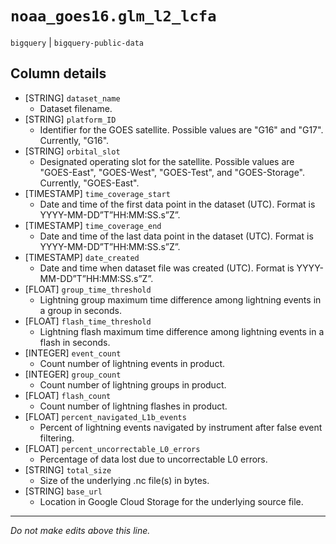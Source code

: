 # `noaa_goes16.glm_l2_lcfa`
`bigquery` | `bigquery-public-data`

## Column details
* [STRING]    `dataset_name`
  - Dataset filename.
* [STRING]    `platform_ID`
  - Identifier for the GOES satellite. Possible values are "G16" and "G17". Currently, "G16".
* [STRING]    `orbital_slot`
  - Designated operating slot for the satellite. Possible values are "GOES-East", "GOES-West", "GOES-Test", and "GOES-Storage". Currently, "GOES-East".
* [TIMESTAMP] `time_coverage_start`
  - Date and time of the first data point in the dataset (UTC). Format is YYYY-MM-DD”T”HH:MM:SS.s”Z”.
* [TIMESTAMP] `time_coverage_end`
  - Date and time of the last data point in the dataset (UTC). Format is YYYY-MM-DD”T”HH:MM:SS.s”Z”.
* [TIMESTAMP] `date_created`
  - Date and time when dataset file was created (UTC). Format is YYYY-MM-DD”T”HH:MM:SS.s”Z”.
* [FLOAT]     `group_time_threshold`
  - Lightning group maximum time difference among lightning events in a group in seconds.
* [FLOAT]     `flash_time_threshold`
  - Lightning flash maximum time difference among lightning events in a flash in seconds.
* [INTEGER]   `event_count`
  - Count number of lightning events in product.
* [INTEGER]   `group_count`
  - Count number of lightning groups in product.
* [FLOAT]     `flash_count`
  - Count number of lightning flashes in product.
* [FLOAT]     `percent_navigated_L1b_events`
  - Percent of lightning events navigated by instrument after false event filtering.
* [FLOAT]     `percent_uncorrectable_L0_errors`
  - Percentage of data lost due to uncorrectable L0 errors.
* [STRING]    `total_size`
  - Size of the underlying .nc file(s) in bytes.
* [STRING]    `base_url`
  - Location in Google Cloud Storage for the underlying source file.

-------------------------------------------------------------------------------
*Do not make edits above this line.*
